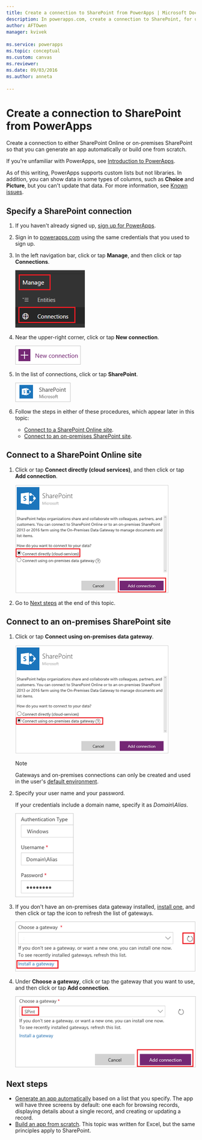 ```yaml
---
title: Create a connection to SharePoint from PowerApps | Microsoft Docs
description: In powerapps.com, create a connection to SharePoint, for use in generating an app automatically or building one from scratch.
author: AFTOwen
manager: kvivek

ms.service: powerapps
ms.topic: conceptual
ms.custom: canvas
ms.reviewer:
ms.date: 09/03/2016
ms.author: anneta

---
```

# Create a connection to SharePoint from PowerApps
Create a connection to either SharePoint Online or on-premises SharePoint so that you can generate an app automatically or build one from scratch.

If you're unfamiliar with PowerApps, see [Introduction to PowerApps](getting-started.md).

As of this writing, PowerApps supports custom lists but not libraries. In addition, you can show data in some types of columns, such as **Choice** and **Picture**, but you can't update that data. For more information, see [Known issues](connections/connection-sharepoint-online.md#known-issues).

## Specify a SharePoint connection
1. If you haven't already signed up, [sign up for PowerApps](../signup-for-powerapps.md).

2. Sign in to [powerapps.com](https://web.powerapps.com?utm_source=padocs&utm_medium=linkinadoc&utm_campaign=referralsfromdoc) using the same credentials that you used to sign up.

3. In the left navigation bar, click or tap **Manage**, and then click or tap **Connections**.

    ![New option on the File menu](./media/connect-to-sharepoint/manage-connections.png)

4. Near the upper-right corner, click or tap **New connection**.

    ![New connection button](./media/connect-to-sharepoint/new-connection.png)

5. In the list of connections, click or tap **SharePoint**.

    ![Add SharePoint connection](./media/connect-to-sharepoint/add-sp-portal.png)

6. Follow the steps in either of these procedures, which appear later in this topic:

   * [Connect to a SharePoint Online site](connect-to-sharepoint.md#connect-to-a-sharepoint-online-site).
   * [Connect to an on-premises SharePoint site](connect-to-sharepoint.md#connect-to-an-on-premises-sharepoint-site).

## Connect to a SharePoint Online site
1. Click or tap **Connect directly (cloud services)**, and then click or tap **Add connection**.

    ![Choose SharePoint Online](./media/connect-to-sharepoint/choose-online.png)

2. Go to [Next steps](connect-to-sharepoint.md#next-steps) at the end of  this topic.

## Connect to an on-premises SharePoint site
1. Click or tap **Connect using on-premises data gateway**.

    ![Choose SharePoint on-premises](./media/connect-to-sharepoint/choose-onprem.png)

    > [!NOTE]
   > Gateways and on-premises connections can only be created and used in the user's [default environment](working-with-environments.md).

2. Specify your user name and your password.

    If your credentials include a domain name, specify it as *Domain\Alias*.

    ![Specify your credentials](./media/connect-to-sharepoint/specify-credentials.png)

3. If you don't have an on-premises data gateway installed, [install one](gateway-reference.md), and then click or tap the icon to refresh the list of gateways.

    ![Install a gateway](./media/connect-to-sharepoint/install-gateway.png)

4. Under **Choose a gateway**, click or tap the gateway that you want to use, and then click or tap **Add connection**.

    ![Choose a gateway](./media/connect-to-sharepoint/choose-gateway.png)

## Next steps
* [Generate an app automatically](app-from-sharepoint.md) based on a list that you specify. The app will have three screens by default: one each for browsing records, displaying details about a single record, and creating or updating a record.
* [Build an app from scratch](get-started-create-from-blank.md). This topic was written for Excel, but the same principles apply to SharePoint.
